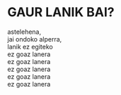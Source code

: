 # GAUR LANIK BAI?

astelehena,\
jai ondoko alperra,\
lanik ez egiteko\
ez goaz lanera\
ez goaz lanera\
ez goaz lanera\
ez goaz lanera\
ez goaz lanera